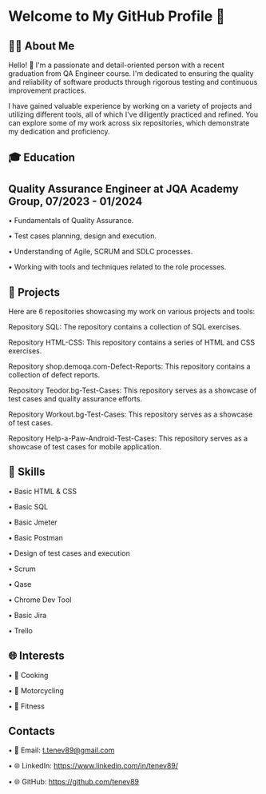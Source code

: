 # Welcome to My GitHub Profile 👋


## 👨‍💻 About Me

Hello! 👋 I'm a passionate and detail-oriented person with a recent graduation from QA Engineer course. I'm dedicated to ensuring the quality and reliability of software products through rigorous testing and continuous improvement practices.

I have gained valuable experience by working on a variety of projects and utilizing different tools, all of which I've diligently practiced and refined. You can explore some of my work across six repositories, which demonstrate my dedication and proficiency.

## 🎓 Education

## Quality Assurance Engineer at JQA Academy Group, 07/2023 - 01/2024

• Fundamentals of Quality Assurance.

• Test cases planning, design and execution.

• Understanding of Agile, SCRUM and SDLC processes.

• Working with tools and techniques related to the role processes.


## 💼 Projects

Here are 6 repositories showcasing my work on various projects and tools:

Repository SQL: The repository contains a collection of SQL exercises.

Repository HTML-CSS: This repository contains a series of HTML and CSS exercises.

Repository shop.demoqa.com-Defect-Reports: This repository contains a collection of defect reports.

Repository Teodor.bg-Test-Cases: This repository serves as a showcase of test cases and quality assurance efforts.

Repository Workout.bg-Test-Cases: This repository serves as a showcase of test cases.

Repository Help-a-Paw-Android-Test-Cases: This repository serves as a showcase of test cases for mobile application.


## 🚀 Skills

• Basic HTML & CSS

• Basic SQL

• Basic Jmeter

• Basic Postman

• Design of test cases and execution

• Scrum

• Qase

• Chrome Dev Tool

• Basic Jira

• Trello

## 🌐 Interests

• 🍳 Cooking

• 🚴 Motorcycling

• 💪 Fitness

## Contacts

• 📧 Email: t.tenev89@gmail.com

• 🌐 LinkedIn: https://www.linkedin.com/in/tenev89/

• 🌐 GitHub: https://github.com/tenev89








